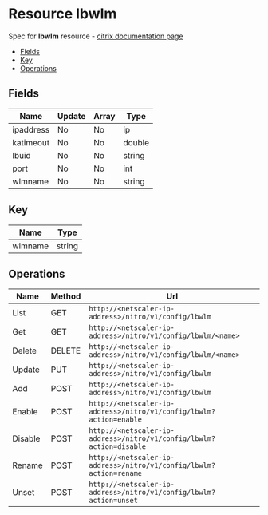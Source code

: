# Resource lbwlm

Spec for **lbwlm** resource - [citrix documentation page](https://developer-docs.citrix.com/projects/netscaler-nitro-api/en/11.0/configuration/load-balancing/lbwlm/lbwlm/)

- [Fields](#fields)
- [Key](#key)
- [Operations](#operations)

## Fields

| Name | Update | Array | Type |
|----|----|----|----|
|ipaddress|No|No|ip|
|katimeout|No|No|double|
|lbuid|No|No|string|
|port|No|No|int|
|wlmname|No|No|string|

## Key

| Name | Type |
|----|----|
| wlmname | string |

## Operations

| Name | Method | Url |
|----|----|----|
| List | GET | `http://<netscaler-ip-address>/nitro/v1/config/lbwlm` |
| Get | GET | `http://<netscaler-ip-address>/nitro/v1/config/lbwlm/<name>` |
| Delete | DELETE | `http://<netscaler-ip-address>/nitro/v1/config/lbwlm/<name>` |
| Update | PUT | `http://<netscaler-ip-address>/nitro/v1/config/lbwlm` |
| Add | POST | `http://<netscaler-ip-address>/nitro/v1/config/lbwlm` |
| Enable | POST | `http://<netscaler-ip-address>/nitro/v1/config/lbwlm?action=enable` |
| Disable | POST | `http://<netscaler-ip-address>/nitro/v1/config/lbwlm?action=disable` |
| Rename | POST | `http://<netscaler-ip-address>/nitro/v1/config/lbwlm?action=rename` |
| Unset | POST | `http://<netscaler-ip-address>/nitro/v1/config/lbwlm?action=unset` |

